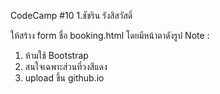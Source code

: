 CodeCamp #10
1.ชัชริน รังสิสวัสดิ์


ให้สร้าง form ชื่อ booking.html โดยมีหน้าตาดังรูป
Note : 
1. ห้ามใช้ Bootstrap 
2. สนใจเฉพาะส่วนที่วงสีแดง
3. upload ขึ้น github.io 
